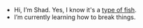 - Hi, I’m Shad. Yes, I know it's a [type of fish](https://www.fws.gov/fisheries/freshwater-fish-of-america/american_shad.html).
- I’m currently learning how to break things.


<!---
helbnt/helbnt is a ✨ special ✨ repository because its `README.md` (this file) appears on your GitHub profile.
You can click the Preview link to take a look at your changes.
--->
